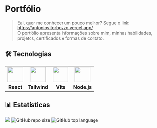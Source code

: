 # Portfólio

> Eai, quer me conhecer um pouco melhor? Segue o link: https://antoniovitorbozzo.vercel.app/  
> O portfólio apresenta informações sobre mim, minhas habilidades, projetos, certificados e formas de contato.

## 🛠 Tecnologias
| | | | |
|:---:|:---:|:---:|:---:|
| <img src="https://cdn.jsdelivr.net/gh/devicons/devicon@latest/icons/react/react-original.svg" width="50"/> | <img src="https://cdn.jsdelivr.net/gh/devicons/devicon@latest/icons/tailwindcss/tailwindcss-original.svg" width="50"/> | <img src="https://cdn.jsdelivr.net/gh/devicons/devicon@latest/icons/vitejs/vitejs-original.svg" width="50"/> | <img src="https://cdn.jsdelivr.net/gh/devicons/devicon@latest/icons/nodejs/nodejs-original.svg" width="50"/> |
| **React** | **Tailwind** | **Vite** | **Node.js** |


## 📊 Estatísticas

![](https://visitor-badge.laobi.icu/badge?page_id=antonioVitor04.portfolio)
![GitHub repo size](https://img.shields.io/github/repo-size/antonioVitor04/portfolio)
![GitHub top language](https://img.shields.io/github/languages/top/antonioVitor04/portfolio)
